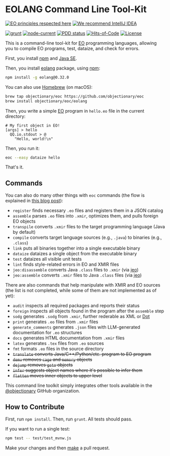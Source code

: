 # EOLANG Command Line Tool-Kit

[![EO principles respected here](https://www.elegantobjects.org/badge.svg)](https://www.elegantobjects.org)
[![We recommend IntelliJ IDEA](https://www.elegantobjects.org/intellij-idea.svg)](https://www.jetbrains.com/idea/)

[![grunt](https://github.com/objectionary/eoc/actions/workflows/grunt.yml/badge.svg)](https://github.com/objectionary/eoc/actions/workflows/grunt.yml)
[![node-current](https://img.shields.io/node/v/eolang)](https://www.npmjs.com/package/eolang)
[![PDD status](https://www.0pdd.com/svg?name=objectionary/eoc)](https://www.0pdd.com/p?name=objectionary/eoc)
[![Hits-of-Code](https://hitsofcode.com/github/objectionary/eoc)](https://hitsofcode.com/view/github/objectionary/eoc)
[![License](https://img.shields.io/badge/license-MIT-green.svg)](https://github.com/objectionary/eoc/blob/master/LICENSE.txt)

This is a command-line tool-kit for [EO](https://www.eolang.org)
programming languages, allowing you to compile EO programs, test, dataize,
and check for errors.

First, you install [npm][npm-install] and [Java SE][java-se].

Then, you install [eolang][npm] package, using [npm][npm-install]:

```bash
npm install -g eolang@0.32.0
```

You can also use [Homebrew] (on macOS):

```bash
brew tap objectionary/eoc https://github.com/objectionary/eoc
brew install objectionary/eoc/eolang
```

Then, you write a simple [EO](https://www.eolang.org) program in `hello.eo` file
in the current directory:

```eo
# My first object in EO!
[args] > hello
  QQ.io.stdout > @
    "Hello, world!\n"
```

Then, you run it:

```bash
eoc --easy dataize hello
```

That's it.

## Commands

You can also do many other things with `eoc` commands
(the flow is explained in [this blog post][blog]):

* `register` finds necessary `.eo` files and registers them in a JSON catalog
* `assemble` parses `.eo` files into `.xmir`, optimizes them,
  and pulls foreign EO objects
* `transpile` converts `.xmir` files to the target programming
language (Java by default)
* `compile` converts target language sources (e.g., `.java`)
to binaries (e.g., `.class`)
* `link` puts all binaries together into a single executable binary
* `dataize` dataizes a single object from the executable binary
* `test` dataizes all visible unit tests
* `lint` finds style-related errors in EO and XMIR files
* `jeo:disassemble` converts Java `.class` files to `.xmir`
(via [jeo](https://github.com/objectionary/jeo-maven-plugin))
* `jeo:assemble` converts `.xmir` files to Java `.class` files
(via [jeo](https://github.com/objectionary/jeo-maven-plugin))

There are also commands that help manipulate with XMIR and EO sources
(the list is not completed, while some of them are not implemented as of yet):

* `audit` inspects all required packages and reports their status
* `foreign` inspects all objects found in the program after the `assemble` step
* `sodg` generates `.sodg` from `.xmir`, further rederable as XML or [Dot][dot]
* `print` generates `.eo` files from `.xmir` files
* `generate_comments` generates `.json` files with LLM-generated
  documentation for `.eo` structures
* `docs` generates HTML documentation from `.xmir` files
* `latex` generates `.tex` files from `.eo` sources
* `fmt` formats `.eo` files in the source directory
* ~~`translate` converts Java/C++/Python/etc. program to EO program~~
* ~~`demu` removes `cage` and `memory` objects~~
* ~~`dejump` removes `goto` objects~~
* ~~`infer` suggests object names where it's possible to infer them~~
* ~~`flatten` moves inner objects to upper level~~

This command line toolkit simply integrates other tools available in
the [@objectionary](https://github.com/objectionary) GitHub organization.

## How to Contribute

First, run `npm install`. Then, run `grunt`. All tests should pass.

If you want to run a single test:

```bash
npm test -- test/test_mvnw.js
```

Make your changes and then
[make](https://www.yegor256.com/2014/04/15/github-guidelines.html)
a pull request.

[npm]: https://www.npmjs.com/package/eolang
[java-se]: https://www.oracle.com/java/technologies/downloads/
[npm-install]: https://docs.npmjs.com/downloading-and-installing-node-js-and-npm
[dot]: https://en.wikipedia.org/wiki/DOT_%28graph_description_language%29
[blog]: https://www.yegor256.com/2021/10/21/objectionary.html
[Homebrew]: https://brew.sh/
